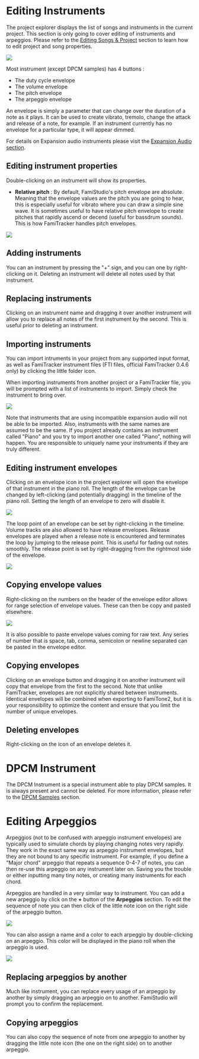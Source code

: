 # Editing Instruments

The project explorer displays the list of songs and instruments in the current project. This section is only going to cover editing of instruments and arpeggios. Please refer to the [Editing Songs & Project](song.md) section to learn how to edit project and song properties.

![](images/ProjectExplorer.png#center)

Most instrument (except DPCM samples) has 4 buttons :

* The duty cycle envelope
* The volume envelope
* The pitch envelope
* The arpeggio envelope

An envelope is simply a parameter that can change over the duration of a note as it plays. It can be used to create vibrato, tremolo, change the attack and release of a note, for example. If an instrument currently has no envelope for a particular type, it will appear dimmed.

For details on Expansion audio instruments please visit the [Expansion Audio section](expansion.md).

## Editing instrument properties

Double-clicking on an instrument will show its properties.

* **Relative pitch** : By default, FamiStudio's pitch envelope are absolute. Meaning that the envelope values are the pitch you are going to hear, this is especially useful for vibrato where you can draw a simple sine wave. It is sometimes useful to have relative pitch envelope to create pitches that rapidly ascend or decend (useful for bassdrum sounds). This is how FamiTracker handles pitch envelopes.

![](images/EditInstrument.png#center)

## Adding instruments

You can an instrument by pressing the "+" sign, and you can one by right-clicking on it. Deleting an instrument will delete all notes used by that instrument.

## Replacing instruments

Clicking on an instrument name and dragging it over another instrument will allow you to replace all notes of the first instrument by the second. This is useful prior to deleting an instrument.

## Importing instruments

You can import intruments in your project from any supported input format, as well as FamiTracker instrument files (FTI files, official FamiTracker 0.4.6 only) by clicking the little folder icon. 

When importing instruments from another project or a FamiTracker file, you will be prompted with a list of instruments to import. Simply check the instrument to bring over.

![](images/ImportInstruments.png#center)

Note that instruments that are using incompatible expansion audio will not be able to be imported. Also, instruments with the same names are assumed to be the same. If you project already contains an instrument called "Piano" and you try to import another one called "Piano", nothing will happen. You are responsible to uniquely name your instruments if they are truly different.

## Editing instrument envelopes

Clicking on an envelope icon in the project explorer will open the envelope of that instrument in the piano roll. The length of the envelope can be changed by left-clicking (and potentially dragging) in the timeline of the piano roll. Setting the length of an envelope to zero will disable it.

![](images/EditEnvelope.png#center)

The loop point of an envelope can be set by right-clicking in the timeline. Volume tracks are also allowed to have release envelopes. Release envelopes are played when a release note is encountered and terminates the loop by jumping to the release point. This is useful for fading out notes smoothly. The release point is set by right-dragging from the rightmost side of the envelope.

![](images/EditEnvelopeRelease.png#center)

## Copying envelope values

Right-clicking on the numbers on the header of the envelope editor allows for range selection of envelope values. These can then be copy and pasted elsewhere.

![](images/CopyEnvelopeValues.png#center)

It is also possible to paste envelope values coming for raw text. Any series of number that is space, tab, comma, semicolon or newline separated can be pasted in the envelope editor. 

## Copying envelopes

Clicking on an envelope button and dragging it on another instrument will copy that envelope from the first to the second. Note that unlike FamiTracker, envelopes are not explicitly shared between instruments. Identical envelopes will be combined when exporting to FamiTone2, but it is your responsibility to optimize the content and ensure that you limit the number of unique envelopes.

## Deleting envelopes

Right-clicking on the icon of an envelope deletes it.

# DPCM Instrument

The DPCM Instrument is a special instrument able to play DPCM samples. It is always present and cannot be deleted. For more information, please refer to the [DPCM Samples](dpcm.md) section. 

# Editing Arpeggios

Arpeggios (not to be confused with arpeggio instrument envelopes) are typically used to simulate chords by playing changing notes very rapidly. They work in the exact same way as arpeggio instrument envelopes, but they are not bound to any specific instrument. For example, if you define a "Major chord" arpeggio that repeats a sequence 0-4-7 of notes, you can then re-use this arpeggio on any instrument later on. Saving you the trouble or either inputting many tiny notes, or creating many instruments for each chord.

Arpeggios are handled in a very similar way to instrument. You can add a new arpeggio by click on the **+** button of the **Arpeggios** section. To edit the sequence of note you can then click of the little note icon on the right side of the arpeggio button. 

![](images/EditArpeggio.png#center)

You can also assign a name and a color to each arpeggio by double-clicking on an arpeggio. This color will be displayed in the piano roll when the arpeggio is used.

![](images/EditArpeggioProperties.png#center)

## Replacing arpeggios by another

Much like instrument, you can replace every usage of an arpeggio by another by simply dragging an arpeggio on to another. FamiStudio will prompt you to confirm the replacement.

## Copying arpeggios

You can also copy the sequence of note from one arpeggio to another by dragging the little note icon (the one on the right side) on to another arpeggio. 